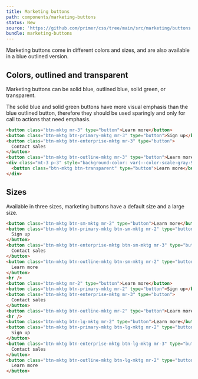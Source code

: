 ```yaml
---
title: Marketing buttons
path: components/marketing-buttons
status: New
source: 'https://github.com/primer/css/tree/main/src/marketing/buttons'
bundle: marketing-buttons
---
```


Marketing buttons come in different colors and sizes, and are also available in a blue outlined version.

## Colors, outlined and transparent

Marketing buttons can be solid blue, outlined blue, solid green, or transparent.

The solid blue and solid green buttons have more visual emphasis than the blue outlined button, therefore they should be used sparingly and only for call to actions that need emphasis.

```html live
<button class="btn-mktg mr-3" type="button">Learn more</button>
<button class="btn-mktg btn-primary-mktg mr-3" type="button">Sign up</button>
<button class="btn-mktg btn-enterprise-mktg mr-3" type="button">
  Contact sales
</button>
<button class="btn-mktg btn-outline-mktg mr-3" type="button">Learn more</button>
<div class="mt-3 p-3" style="background-color: var(--color-scale-gray-9);">
  <button class="btn-mktg btn-transparent" type="button">Learn more</button>
</div>
```

## Sizes

Available in three sizes, marketing buttons have a default size and a large size.

```html live
<button class="btn-mktg btn-sm-mktg mr-2" type="button">Learn more</button>
<button class="btn-mktg btn-primary-mktg btn-sm-mktg mr-2" type="button">
  Sign up
</button>
<button class="btn-mktg btn-enterprise-mktg btn-sm-mktg mr-3" type="button">
  Contact sales
</button>
<button class="btn-mktg btn-outline-mktg btn-sm-mktg mr-2" type="button">
  Learn more
</button>
<hr />
<button class="btn-mktg mr-2" type="button">Learn more</button>
<button class="btn-mktg btn-primary-mktg mr-2" type="button">Sign up</button>
<button class="btn-mktg btn-enterprise-mktg mr-3" type="button">
  Contact sales
</button>
<button class="btn-mktg btn-outline-mktg mr-2" type="button">Learn more</button>
<hr />
<button class="btn-mktg btn-lg-mktg mr-2" type="button">Learn more</button>
<button class="btn-mktg btn-primary-mktg btn-lg-mktg mr-2" type="button">
  Sign up
</button>
<button class="btn-mktg btn-enterprise-mktg btn-lg-mktg mr-3" type="button">
  Contact sales
</button>
<button class="btn-mktg btn-outline-mktg btn-lg-mktg mr-2" type="button">
  Learn more
</button>
```
